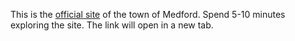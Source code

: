 <div class='lede'>

This is the [official site](http://www.medford.org/Pages/index) of the town of Medford. Spend 5-10 minutes exploring the site. The link will open in a new tab.

</div>
